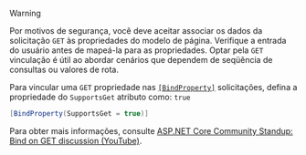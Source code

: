 > [!WARNING]
> Por motivos de segurança, você deve aceitar associar os dados da solicitação `GET` às propriedades do modelo de página. Verifique a entrada do usuário antes de mapeá-la para as propriedades. Optar pela `GET` vinculação é útil ao abordar cenários que dependem de seqüência de consultas ou valores de rota.
>
> Para vincular uma `GET` propriedade nas [`[BindProperty]`](xref:Microsoft.AspNetCore.Mvc.BindPropertyAttribute) solicitações, defina a propriedade do `SupportsGet` atributo como: `true`
>
> ```csharp
> [BindProperty(SupportsGet = true)]
> ```
>
> Para obter mais informações, consulte [ASP.NET Core Community Standup: Bind on GET discussion (YouTube)](https://www.youtube.com/watch?v=p7iHB9V-KVU&feature=youtu.be&t=54m27s).
